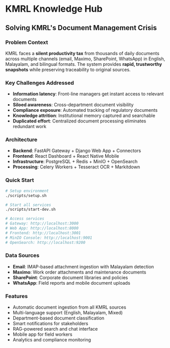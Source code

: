 # KMRL Knowledge Hub
## Solving KMRL's Document Management Crisis

### Problem Context
KMRL faces a **silent productivity tax** from thousands of daily documents across multiple channels (email, Maximo, SharePoint, WhatsApp) in English, Malayalam, and bilingual formats. The system provides **rapid, trustworthy snapshots** while preserving traceability to original sources.

### Key Challenges Addressed
- **Information latency**: Front-line managers get instant access to relevant documents
- **Siloed awareness**: Cross-department document visibility  
- **Compliance exposure**: Automated tracking of regulatory documents
- **Knowledge attrition**: Institutional memory captured and searchable
- **Duplicated effort**: Centralized document processing eliminates redundant work

### Architecture
- **Backend**: FastAPI Gateway + Django Web App + Connectors
- **Frontend**: React Dashboard + React Native Mobile
- **Infrastructure**: PostgreSQL + Redis + MinIO + OpenSearch
- **Processing**: Celery Workers + Tesseract OCR + Markitdown

### Quick Start
```bash
# Setup environment
./scripts/setup.sh

# Start all services
./scripts/start-dev.sh

# Access services
# Gateway: http://localhost:3000
# Web App: http://localhost:8000
# Frontend: http://localhost:3001
# MinIO Console: http://localhost:9001
# OpenSearch: http://localhost:9200
```

### Data Sources
- **Email**: IMAP-based attachment ingestion with Malayalam detection
- **Maximo**: Work order attachments and maintenance documents
- **SharePoint**: Corporate document libraries and policies
- **WhatsApp**: Field reports and mobile document uploads

### Features
- Automatic document ingestion from all KMRL sources
- Multi-language support (English, Malayalam, Mixed)
- Department-based document classification
- Smart notifications for stakeholders
- RAG-powered search and chat interface
- Mobile app for field workers
- Analytics and compliance monitoring
